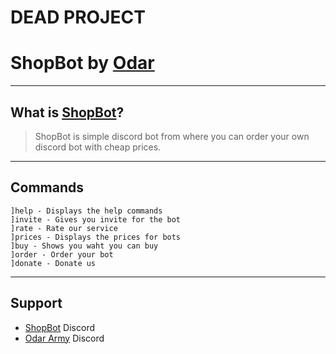 # DEAD PROJECT

# ShopBot by [Odar](https://www.odar.xyz)
----
## What is [ShopBot](https://discordapp.com/oauth2/authorize?client_id=442410451121209365&permissions=604502081&scope=bot)?

> ShopBot is simple discord bot from where you can order your own discord bot with cheap prices.

----
## Commands
    ]help - Displays the help commands
    ]invite - Gives you invite for the bot
    ]rate - Rate our service
    ]prices - Displays the prices for bots
    ]buy - Shows you waht you can buy
    ]order - Order your bot
    ]donate - Donate us

----
## Support

* [ShopBot](https://discord.gg/AhgGbR8) Discord
* [Odar Army](https://discord.gg/zvvasbc) Discord

